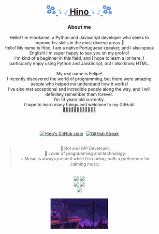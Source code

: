 <div align="center">
  <a href="#">
<h1>
  <img src="https://raw.githubusercontent.com/hinokame07/Yay-/main/4f488c09dbabd854b7209a39bfbbb363.gif" style="height: 32px; width: auto; object-fit: contain;" alt="Flor">
  <img src="https://raw.githubusercontent.com/hinokame07/Yay-/main/Brilhos.gif" style="height: 32px; width: auto; object-fit: contain;" alt="Brilho">
  Hino
  <img src="https://raw.githubusercontent.com/hinokame07/Yay-/main/Brilhos.gif" style="height: 32px; width: auto; object-fit: contain;" alt="Brilho">
  <img src="https://raw.githubusercontent.com/hinokame07/Yay-/main/4f488c09dbabd854b7209a39bfbbb363.gif" style="height: 32px; width: auto; object-fit: contain;" alt="Flor">
</h1>

  </a>

  <h3>About me</h3>
  <p>
    Hello! I'm Hinokame, a Python and Javascript developer who seeks to improve his skills in the most diverse areas 👋<br/>
    Hello! My name is Hino, I am a native Portuguese speaker, and I also speak English! I'm super happy to see you on my profile!<br/>
    I'm kind of a beginner in this field, and I hope to learn a lot here. I particularly enjoy using Python and JavaScript, but I also know HTML.<br/><br/>
    My real name is Felipe!<br/>
    I recently discovered the world of programming, but there were amazing people who helped me understand how it works!<br/>
    I’ve also met exceptional and incredible people along the way, and I will definitely remember them forever.<br/>
    I’m 13 years old currently.<br/>
    I hope to learn many things and welcome to my GitHub!<br/>
    💙🔵✨🌐🧊💙🔵✨🌐🧊💙🔵<br/>
  </p>
</div>

<br/><br/>

<div align="center">
  <div style="display: flex; justify-content: center; align-items: center; gap: 10px; flex-wrap: wrap;">
    <a href="https://github.com/Hinokame07" target="_blank">
      <img height="160" src="https://github-readme-stats.vercel.app/api?username=Hinokame07&theme=holi&show_icons=true" alt="Hino's GitHub stats" />
    </a>
    <a href="https://github.com/Hinokame07" target="_blank">
      <img height="160" src="https://streak-stats.demolab.com?user=hinokame07&theme=holi-theme" alt="GitHub Streak" />
    </a>
  </div>
</div>



<br/>

<div align="center">
  <blockquote>
    🤖 Bot and API Developer. <br/>
    💞 Lover of programming and technology. <br/>
    🎶 Music is always present while I’m coding, with a preference for calming music.
  </blockquote>
</div>

<br/>

<div align="center">
  <a href="https://www.reddit.com/user/Ok-Feature3697/"><img src="https://img.shields.io/badge/Reddit-FF4500?style=for-the-badge&logo=reddit&logoColor=white"/></a>
  <a href="https://discord.com/users/925897479722008577"><img src="https://img.shields.io/badge/Discord-7289DA?style=for-the-badge&logo=discord&logoColor=white"/></a>
  <br/>
  <a href="https://br.pinterest.com/Hinodeveloper/"><img src="https://img.shields.io/badge/Pinterest-%23E60023.svg?style=for-the-badge&logo=Pinterest&logoColor=white"/></a>
  <a href="https://github.com/hinokame07"><img src="https://img.shields.io/badge/github-%23121011.svg?style=for-the-badge&logo=github&logoColor=white"/></a>
  <br/>
  <a href="https://ko-fi.com/hinodev"><img src="https://ko-fi.com/img/githubbutton_sm.svg"/></a>
  <br/><br/>
  <img src="https://raw.githubusercontent.com/hinokame07/Yay-/main/Gato.gif" alt="Gato GIF" height="100px" />
</div>
